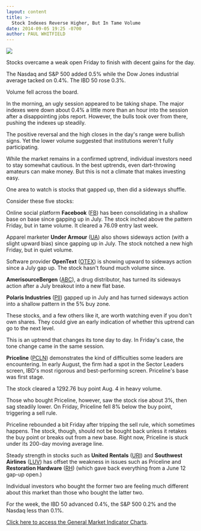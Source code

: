 ```yaml
---
layout: content
title: >-
  Stock Indexes Reverse Higher, But In Tame Volume
date: 2014-09-05 19:25 -0700
author: PAUL WHITFIELD
---
```






![](https://www.investors.com/wp-content/uploads/ibd-migrated-images/MPv_140908_635455279903625509.png)









Stocks overcame a weak open Friday to finish with decent gains for the day.


The Nasdaq and S&P 500 added 0.5% while the Dow Jones industrial average tacked on 0.4%. The IBD 50 rose 0.3%.


Volume fell across the board.


In the morning, an ugly session appeared to be taking shape. The major indexes were down about 0.4% a little more than an hour into the session after a disappointing jobs report. However, the bulls took over from there, pushing the indexes up steadily.


The positive reversal and the high closes in the day's range were bullish signs. Yet the lower volume suggested that institutions weren't fully participating.


While the market remains in a confirmed uptrend, individual investors need to stay somewhat cautious. In the best uptrends, even dart-throwing amateurs can make money. But this is not a climate that makes investing easy.


One area to watch is stocks that gapped up, then did a sideways shuffle.


Consider these five stocks:


Online social platform **Facebook** ([FB](https://research.investors.com/quote.aspx?symbol=FB)) has been consolidating in a shallow base on base since gapping up in July. The stock inched above the pattern Friday, but in tame volume. It cleared a 76.09 entry last week.


Apparel marketer **Under Armour** ([UA](https://research.investors.com/quote.aspx?symbol=UA)) also shows sideways action (with a slight upward bias) since gapping up in July. The stock notched a new high Friday, but in quiet volume.


Software provider **OpenText** ([OTEX](https://research.investors.com/quote.aspx?symbol=OTEX)) is showing upward to sideways action since a July gap up. The stock hasn't found much volume since.


**AmerisourceBergen** ([ABC](https://research.investors.com/quote.aspx?symbol=ABC)), a drug distributor, has turned its sideways action after a July breakout into a new flat base.


**Polaris Industries** ([PII](https://research.investors.com/quote.aspx?symbol=PII)) gapped up in July and has turned sideways action into a shallow pattern in the 5% buy zone.


These stocks, and a few others like it, are worth watching even if you don't own shares. They could give an early indication of whether this uptrend can go to the next level.


This is an uptrend that changes its tone day to day. In Friday's case, the tone change came in the same session.


**Priceline** ([PCLN](https://research.investors.com/quote.aspx?symbol=PCLN)) demonstrates the kind of difficulties some leaders are encountering. In early August, the firm had a spot in the Sector Leaders screen, IBD's most rigorous and best-performing screen. Priceline's base was first stage.


The stock cleared a 1292.76 buy point Aug. 4 in heavy volume.


Those who bought Priceline, however, saw the stock rise about 3%, then sag steadily lower. On Friday, Priceline fell 8% below the buy point, triggering a sell rule.


Priceline rebounded a bit Friday after tripping the sell rule, which sometimes happens. The stock, though, should not be bought back unless it retakes the buy point or breaks out from a new base. Right now, Priceline is stuck under its 200-day moving average line.


Steady strength in stocks such as **United Rentals** ([URI](https://research.investors.com/quote.aspx?symbol=URI)) and **Southwest Airlines** ([LUV](https://research.investors.com/quote.aspx?symbol=LUV)) has offset the weakness in issues such as Priceline and **Restoration Hardware** ([RH](https://research.investors.com/quote.aspx?symbol=RH)) (which gave back everything from a June 12 gap-up open.)


Individual investors who bought the former two are feeling much different about this market than those who bought the latter two.


For the week, the IBD 50 advanced 0.4%, the S&P 500 0.2% and the Nasdaq less than 0.1%.


[Click here to access the General Market Indicator Charts](https://www.investors.com/pdf/GMI_090814.pdf).





